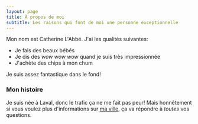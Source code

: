 ```yaml
---
layout: page
title: À propos de moi
subtitle: Les raisons qui font de moi une personne exceptionnelle
---
```


Mon nom est Catherine L'Abbé. J'ai les qualités suivantes:

- Je fais des beaux bébés
- Je dis des *wow wow wow* quand je suis très impressionnée
- J'achète des chips à mon chum

Je suis assez fantastique dans le fond!

### Mon histoire

Je suis née à Laval, donc le trafic ça ne me fait pas peur! Mais honnêtement si vous voulez plus d'informations sur [ma ville](https://fr.wikipedia.org/wiki/Laval_(Qu%C3%A9bec)), ça va répondre à *toutes* vos questions.
